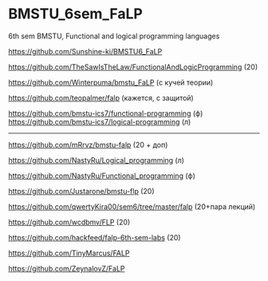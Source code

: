 # BMSTU_6sem_FaLP
6th sem BMSTU, Functional and logical programming languages



https://github.com/Sunshine-ki/BMSTU6_FaLP

https://github.com/TheSawIsTheLaw/FunctionalAndLogicProgramming
(20)

https://github.com/Winterpuma/bmstu_FaLP
(с кучей теории)

https://github.com/teopalmer/falp
(кажется,  с защитой)


https://github.com/bmstu-ics7/functional-programming
(ф)
https://github.com/bmstu-ics7/logical-programming
(л)

---

https://github.com/mRrvz/bmstu-falp
(20 + доп)
										




https://github.com/NastyRu/Logical_programming
(л)

https://github.com/NastyRu/Functional_programming
(ф)

https://github.com/Justarone/bmstu-flp
(20)

https://github.com/qwertyKira00/sem6/tree/master/falp
(20+пара лекций)



https://github.com/wcdbmv/FLP
(20)

https://github.com/hackfeed/falp-6th-sem-labs
(20)





https://github.com/TinyMarcus/FALP


https://github.com/ZeynalovZ/FaLP
